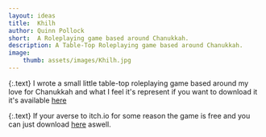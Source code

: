```yaml
---
layout: ideas
title:  Khilh
author: Quinn Pollock
short:  A Roleplaying game based around Chanukkah.
description: A Table-Top Roleplaying game based around Chanukkah.
image:
    thumb: assets/images/Khilh.jpg
---
```


{:.text}
I wrote a small little table-top roleplaying game based around my love for Chanukkah and what I feel it's represent if you want to download it it's available [here](https://goodbyte.itch.io/khilh)

{:.text}
If your averse to itch.io for some reason the game is free and you can just download [here](/assets/PDFS/Khilh.pdf) aswell.


